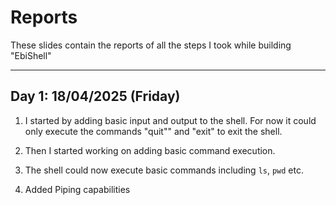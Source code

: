 # Reports 

These slides contain the reports of all the steps I took while building "EbiShell"

---

## Day 1: 18/04/2025 (Friday)

1. I started by adding basic input and output to the shell. For now it could only execute the commands "quit"" and "exit" to  exit the shell. 

2. Then I started working on adding basic command execution.

3. The shell could now execute basic commands including `ls`, `pwd` etc. 

4. Added Piping capabilities

